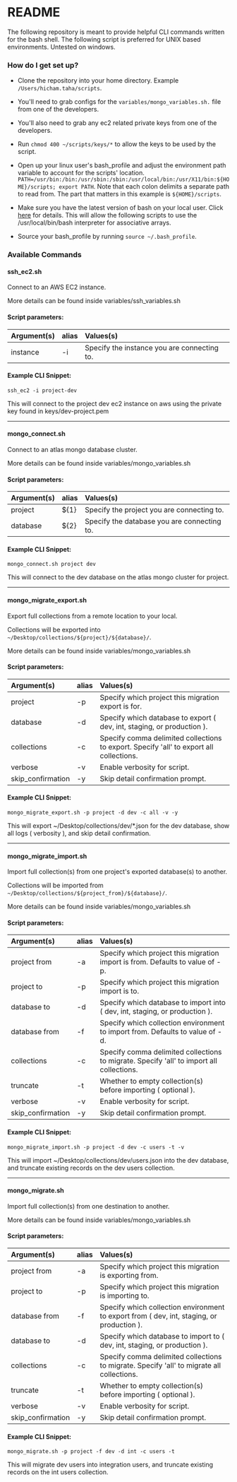 # README #

The following repository is meant to provide helpful CLI commands written for the bash shell.
The following script is preferred for UNIX based environments. Untested on windows.

### How do I get set up? ###

* Clone the repository into your home directory. Example `/Users/hicham.taha/scripts`.

* You'll need to grab configs for the `variables/mongo_variables.sh.` file from one of the developers.

* You'll also need to grab any ec2 related private keys from one of the developers.

* Run `chmod 400 ~/scripts/keys/*` to allow the keys to be used by the script.

* Open up your linux user's bash_profile and adjust the environment path variable to account for the scripts' location. `PATH=/usr/bin:/bin:/usr/sbin:/sbin:/usr/local/bin:/usr/X11/bin:${HOME}/scripts; export PATH`. Note that each colon delimits a separate path to read from. The part that matters in this example is `${HOME}/scripts`.

* Make sure you have the latest version of bash on your local user. Click [here](https://itnext.io/upgrading-bash-on-macos-7138bd1066ba) for details. This will allow the following scripts to use the /usr/local/bin/bash interpreter for associative arrays.

* Source your bash_profile by running `source ~/.bash_profile`.

### Available Commands ###

#### ssh_ec2.sh

Connect to an AWS EC2 instance.

More details can be found inside variables/ssh_variables.sh

#### Script parameters:

| Argument(s)             | alias         | Values(s)                                                         |
|:------------------------|:--------------|:------------------------------------------------------------------|
| instance                | -i            | Specify the instance you are connecting to.

#### Example CLI Snippet:

`ssh_ec2 -i project-dev`

This will connect to the project dev ec2 instance on aws using the private key found in keys/dev-project.pem




--------------------------------------------
#### mongo_connect.sh

Connect to an atlas mongo database cluster.

More details can be found inside variables/mongo_variables.sh

#### Script parameters:

| Argument(s)             | alias         | Values(s)                                                         |
|:------------------------|:--------------|:------------------------------------------------------------------|
| project                 | ${1}          | Specify the project you are connecting to.
| database                | ${2}          | Specify the database you are connecting to.

#### Example CLI Snippet:

`mongo_connect.sh project dev`

This will connect to the dev database on the atlas mongo cluster for project.




--------------------------------------------
#### mongo_migrate_export.sh

Export full collections from a remote location to your local.

Collections will be exported into `~/Desktop/collections/${project}/${database}/`.

More details can be found inside variables/mongo_variables.sh

#### Script parameters:

| Argument(s)             | alias         | Values(s)                                                         |
|:------------------------|:--------------|:------------------------------------------------------------------|
| project                 | -p            | Specify which project this migration export is for.
| database                | -d            | Specify which database to export ( dev, int, staging, or production ).
| collections             | -c            | Specify comma delimited collections to export. Specify 'all' to export all collections.
| verbose                 | -v            | Enable verbosity for script.
| skip_confirmation       | -y            | Skip detail confirmation prompt.

#### Example CLI Snippet:

`mongo_migrate_export.sh -p project -d dev -c all -v -y` 

This will export ~/Desktop/collections/dev/*.json for the dev database, show all logs ( verbosity ), and skip detail confirmation.




--------------------------------------------
#### mongo_migrate_import.sh

Import full collection(s) from one project's exported database(s) to another.

Collections will be imported from `~/Desktop/collections/${project_from}/${database}/`.

More details can be found inside variables/mongo_variables.sh

#### Script parameters:

| Argument(s)             | alias         | Values(s)                                                         |
|:------------------------|:--------------|:------------------------------------------------------------------|
| project from            | -a            | Specify which project this migration import is from. Defaults to value of -p.
| project to              | -p            | Specify which project this migration import is to.
| database to             | -d            | Specify which database to import into ( dev, int, staging, or production ).
| database from           | -f            | Specify which collection environment to import from. Defaults to value of -d.
| collections             | -c            | Specify comma delimited collections to migrate. Specify 'all' to import all collections.
| truncate                | -t            | Whether to empty collection(s) before importing ( optional ).
| verbose                 | -v            | Enable verbosity for script.
| skip_confirmation       | -y            | Skip detail confirmation prompt.

#### Example CLI Snippet:

`mongo_migrate_import.sh -p project -d dev -c users -t -v` 

This will import ~/Desktop/collections/dev/users.json into the dev database, and truncate existing records on the dev users collection.




--------------------------------------------
#### mongo_migrate.sh

Import full collection(s) from one destination to another.

More details can be found inside variables/mongo_variables.sh

#### Script parameters:

| Argument(s)             | alias         | Values(s)                                                         |
|:------------------------|:--------------|:------------------------------------------------------------------|
| project from           | -a             | Specify which project this migration is exporting from.
| project to             | -p             | Specify which project this migration is importing to.
| database from          | -f             | Specify which collection environment to export from ( dev, int, staging, or production ).
| database to            | -d             | Specify which database to import to ( dev, int, staging, or production ).
| collections            | -c             | Specify comma delimited collections to migrate. Specify 'all' to migrate all collections.
| truncate               | -t             | Whether to empty collection(s) before importing ( optional ).
| verbose                | -v             | Enable verbosity for script.
| skip_confirmation      | -y             | Skip detail confirmation prompt.

#### Example CLI Snippet:

`mongo_migrate.sh -p project -f dev -d int -c users -t` 

This will migrate dev users into integration users, and truncate existing records on the int users collection. 